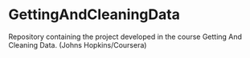 # GettingAndCleaningData
Repository containing the project developed in the course Getting And Cleaning Data. (Johns Hopkins/Coursera)
